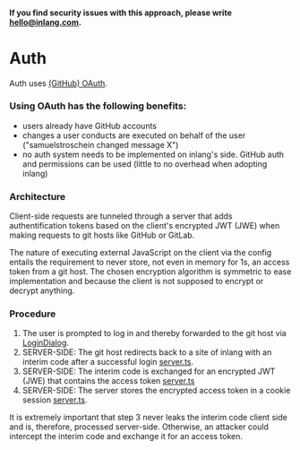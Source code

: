 #### If you find security issues with this approach, please write hello@inlang.com.

# Auth

Auth uses [(GitHub) OAuth](https://docs.github.com/en/developers/apps/building-oauth-apps/authorizing-oauth-apps).

### Using OAuth has the following benefits:

- users already have GitHub accounts
- changes a user conducts are executed on behalf of the user ("samuelstroschein changed message X")
- no auth system needs to be implemented on inlang's side. GitHub auth and permissions can be used (little to no overhead when adopting inlang)

### Architecture

Client-side requests are tunneled through a server that adds authentification tokens based on the client's encrypted JWT (JWE) when making requests to git hosts like GitHub or GitLab.

The nature of executing external JavaScript on the client via the config entails the requirement to never store, not even in memory for 1s, an access token from a git host. The chosen encryption algorithm is symmetric to ease implementation and because the client is not supposed to encrypt or decrypt anything.

### Procedure

1. The user is prompted to log in and thereby forwarded to the git host via [LoginDialog](./components/LoginDialog.tsx).
2. SERVER-SIDE: The git host redirects back to a site of inlang with an interim code after a successful login [server.ts](./server.ts).
3. SERVER-SIDE: The interim code is exchanged for an encrypted JWT (JWE) that contains the access token [server.ts](./server.ts)
4. SERVER-SIDE: The server stores the encrypted access token in a cookie session [server.ts](./server.ts).

It is extremely important that step 3 never leaks the interim code client side and is, therefore, processed server-side. Otherwise, an attacker could intercept the interim code and exchange it for an access token.

